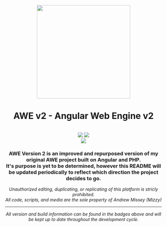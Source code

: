 <div align="center">
<img src="https://mizzy.dev/mizzy/AWE-v2/-/raw/master/src/assets/images/AWEIconV2.png" width="300px" />

<h1>AWE v2 - Angular Web Engine v2</h1>
<br />
<a href="../commits/master"><img src="https://img.shields.io/badge/Build-Passed-success?style=for-the-badge"></a>
<a href="/CHANGELOG.md"><img src="https://img.shields.io/badge/Version-2.3.3--Alpha-red?style=for-the-badge"></a>
<br/>
<a href="https://twitter.com/mizzyexists"><img src="https://img.shields.io/twitter/follow/mizzyexists?style=social"></a>
<h3>AWE Version 2 is an improved and repurposed version of my original AWE project built on Angular and PHP.<br>It's purpose is yet to be determined, however this README will be updated periodically to reflect which direction the project decides to go.</h3>
<p><i>Unauthorized editing, duplicating, or replicating of this platform is stricly prohibited.<br />All code, scripts, and media are the sole property of Andrew Missey (Mizzy)<i></p>
<hr />
<p>All version and build information can be found in the badges above and will be kept up to date throughout the development cycle.</p>
</div>
